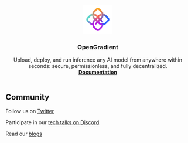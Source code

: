 <br />
<div align="center">
  <a href="https://docs.opengradient.ai/">
    <img src="./logo.png" alt="Logo" width="80" height="80">
  </a>

  <h3 align="center">OpenGradient</h3>

  <p align="center">
  Upload, deploy, and run inference any AI model from anywhere within seconds: secure, permissionless, and fully decentralized.
    <br />
    <a href="https://docs.opengradient.ai/"><strong>Documentation</strong></a>
    <br />
    <br />
  </p>
</div>


## Community

Follow us on [Twitter](https://x.com/OpenGradient)

Participate in our [tech talks on Discord](https://discord.gg/mUCsTvkJ48)

Read our [blogs](https://opengradient.ai/blog)

<!--
**Here are some ideas to get you started:**

🙋‍♀️ A short introduction - what is your organization all about?
🌈 Contribution guidelines - how can the community get involved?
👩‍💻 Useful resources - where can the community find your docs? Is there anything else the community should know?
🍿 Fun facts - what does your team eat for breakfast?
🧙 Remember, you can do mighty things with the power of [Markdown](https://docs.github.com/github/writing-on-github/getting-started-with-writing-and-formatting-on-github/basic-writing-and-formatting-syntax)
-->
